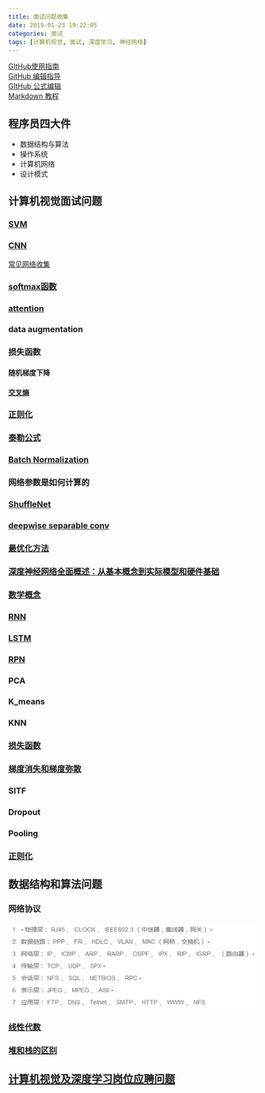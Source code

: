 ```yaml
---
title: 面试问题收集
date: 2019-01-23 19:22:05
categories: 面试
tags: [计算机视觉, 面试, 深度学习, 神经网络]
---
```


[GItHub使用指南](https://blog.csdn.net/Hanani_Jia/article/details/77950594)  
[GitHub 编辑指导](https://blog.csdn.net/ljc_563812704/article/details/53464039)  
[GItHub 公式编辑](https://www.jianshu.com/p/fd97e1f8f699)  
[Markdown 教程](https://hacpai.com/guide/markdown)

## 程序员四大件

- 数据结构与算法
- 操作系统
- 计算机网络
- 设计模式

## 计算机视觉面试问题  

### [SVM](https://blog.csdn.net/v_july_v/article/details/7624837)  

### [CNN](https://blog.csdn.net/fengbingchun/article/details/50529500)  

[常见网络收集](https://blog.csdn.net/weixin_42111770/article/details/80719302)  

### [softmax函数](https://blog.csdn.net/u014380165/article/details/77284921)  

### [attention](https://blog.csdn.net/guohao_zhang/article/details/79540014)  

### data augmentation  

### 损失函数

#### 随机梯度下降

#### [交叉熵](https://blog.csdn.net/rtygbwwwerr/article/details/50778098)  

### [正则化](https://blog.csdn.net/kyang624823/article/details/78646234)  

### [泰勒公式](https://charlesliuyx.github.io/2018/02/16/%E3%80%90%E7%9B%B4%E8%A7%82%E8%AF%A6%E8%A7%A3%E3%80%91%E6%B3%B0%E5%8B%92%E7%BA%A7%E6%95%B0/)  

### [Batch Normalization](https://blog.csdn.net/qq_25737169/article/details/79048516)  

### 网络参数是如何计算的  

### [ShuffleNet](https://blog.csdn.net/u011974639/article/details/79200559)  

### [deepwise separable conv](https://yinguobing.com/separable-convolution/#fn2)  

### [最优化方法](http://www.cnblogs.com/maybe2030/p/4751804.html#_label0)  

### [深度神经网络全面概述：从基本概念到实际模型和硬件基础](https://cloud.tencent.com/developer/article/1116764)  

### [数学概念](https://blog.csdn.net/majinlei121/article/details/47260917)  

### [RNN](https://blog.csdn.net/heyongluoyao8/article/details/48636251)  

### [LSTM](https://blog.csdn.net/gzj_1101/article/details/79376798)  

### [RPN](https://blog.csdn.net/sloanqin/article/details/51545125)  

### PCA  

### K_means  

### KNN  

### [损失函数](https://blog.csdn.net/kangyi411/article/details/78969642)  

### [梯度消失和梯度弥散](https://blog.csdn.net/qq_25737169/article/details/78847691)  

### SITF  

### Dropout  

### Pooling  

### [正则化](https://charlesliuyx.github.io/2017/10/03/%E3%80%90%E7%9B%B4%E8%A7%82%E8%AF%A6%E8%A7%A3%E3%80%91%E4%BB%80%E4%B9%88%E6%98%AF%E6%AD%A3%E5%88%99%E5%8C%96/#Why-amp-What-%E6%AD%A3%E5%88%99%E5%8C%96)  

## 数据结构和算法问题  

### 网络协议

![网络协议](面试图片收集/网络协议.png)

### [线性代数](https://www.cnblogs.com/guoyaohua/p/9803027.html)  

### [堆和栈的区别](https://blog.csdn.net/hairetz/article/details/4141043)  

## [计算机视觉及深度学习岗位应聘问题](https://blog.csdn.net/ferriswym/article/details/81331191)
